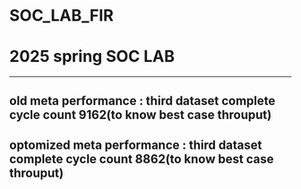 # SOC_LAB_FIR
# 2025 spring SOC LAB

---
old meta performance : third dataset complete cycle count        9162(to know best case throuput)
---
optomized meta performance : third dataset complete cycle count        8862(to know best case throuput)
---
